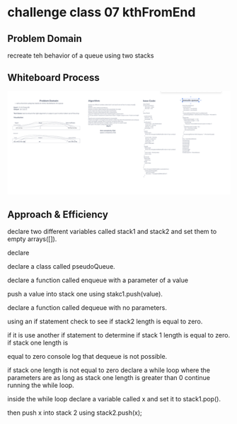 # challenge class 07 kthFromEnd

## Problem Domain

recreate teh behavior of a queue using two stacks

## Whiteboard Process

![whiteboard](../assets/class-11-code-challenge-whiteboard.png)

## Approach & Efficiency

declare two different variables called stack1 and stack2 and set them to empty arrays([]).

declare

declare a class called pseudoQueue.

declare a function called enqueue with a parameter of a value

push a value into stack one using stakc1.push(value).

declare a function called dequeue with no parameters.

using an if statement check to see if stack2 length is equal to zero.

if it is use another if statement to determine if stack 1 length is equal to zero. if stack one length is

equal to zero console log that dequeue is not possible.

if stack one length is not equal to zero declare a while loop where the parameters are as long as stack one length is greater than 0 continue running the while loop.

inside the while loop declare a variable called x and set it to stack1.pop().

then push x into stack 2 using stack2.push(x);
